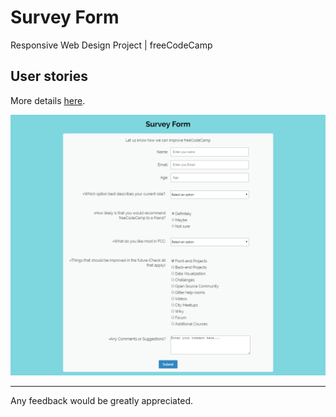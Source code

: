 # Survey Form

Responsive Web Design Project | freeCodeCamp

## User stories
More details [here](https://learn.freecodecamp.org/responsive-web-design/responsive-web-design-projects/build-a-survey-form).

![Survey Form](/images/survey-form.png)

*****
Any feedback would be greatly appreciated.

